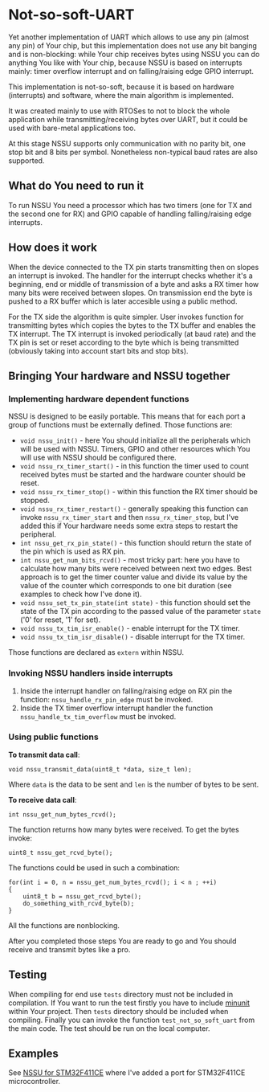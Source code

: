 # Not-so-soft-UART

Yet another implementation of UART which allows to use any pin (almost any pin) of Your chip, but this implementation
does not use any bit banging and is non-blocking: while Your chip receives bytes using NSSU you can do anything You
like with Your chip, because NSSU is based on interrupts mainly: timer overflow interrupt and on falling/raising edge
GPIO interrupt.

This implementation is not-so-soft, because it is based on hardware (interrupts) and software, where the main
algorithm is implemented.

It was created mainly to use with RTOSes to not to block the whole application while transmitting/receiving bytes over
UART, but it could be used with bare-metal applications too.

At this stage NSSU supports only communication with no parity bit, one stop bit and 8 bits per symbol. Nonetheless
non-typical baud rates are also supported.

## What do You need to run it

To run NSSU You need a processor which has two timers (one for TX and the second one for RX) and GPIO capable of
handling falling/raising edge interrupts.

## How does it work

When the device connected to the TX pin starts transmitting then on slopes an interrupt is invoked. The handler for
the interrupt checks whether it's a beginning, end or middle of transmission of a byte and asks a RX timer how many
bits were received between slopes. On transmission end the byte is pushed to a RX buffer which is later accesible using 
a public method.

For the TX side the algorithm is quite simpler. User invokes function for transmitting bytes which copies the bytes
to the TX buffer and enables the TX interrupt. The TX interrupt is invoked periodically (at baud rate) and the TX pin
is set or reset according to the byte which is being transmitted (obviously taking into account start bits and stop
bits).

## Bringing Your hardware and NSSU together

### Implementing hardware dependent functions

NSSU is designed to be easily portable. This means that for each port a group of functions must be externally defined.
Those functions are:
* `void nssu_init()` - here You should initialize all the peripherals which will be used with NSSU. Timers, GPIO
and other resources which You will use with NSSU should be configured there.  
* `void nssu_rx_timer_start()` - in this function the timer used to count received bytes must be started and 
the hardware counter should be reset.
* `void nssu_rx_timer_stop()` - within this function the RX timer should be stopped.
* `void nssu_rx_timer_restart()` - generally speaking this function can invoke `nssu_rx_timer_start` and then 
`nssu_rx_timer_stop`, but I've added this if Your hardware needs some extra steps to restart the peripheral.
* `int nssu_get_rx_pin_state()` - this function should return the state of the pin which is used as RX pin.
* `int nssu_get_num_bits_rcvd()` - most tricky part: here you have to calculate how many bits were received between
next two edges. Best approach is to get the timer counter value and divide its value by the value of the
counter which corresponds to one bit duration (see examples to check how I've done it).
* `void nssu_set_tx_pin_state(int state)` - this function should set the state of the TX pin according to the passed
value of the parameter `state` ('0' for reset, '1' for set).
* `void nssu_tx_tim_isr_enable()` - enable interrupt for the TX timer.
* `void nssu_tx_tim_isr_disable()` - disable interrupt for the TX timer.

Those functions are declared as `extern` within NSSU.

### Invoking NSSU handlers inside interrupts

1. Inside the interrupt handler on falling/raising edge on RX pin the function: `nssu_handle_rx_pin_edge` must be 
invoked.
2. Inside the TX timer overflow interrupt handler the function `nssu_handle_tx_tim_overflow` must be invoked.

### Using public functions

**To transmit data call**:

```void nssu_transmit_data(uint8_t *data, size_t len);```

Where `data` is the data to be sent and `len` is the number of bytes to be sent.


**To receive data call**:

```int nssu_get_num_bytes_rcvd();```

The function returns how many bytes were received. To get the bytes invoke:

```uint8_t nssu_get_rcvd_byte();```

The functions could be used in such a combination:
```
for(int i = 0, n = nssu_get_num_bytes_rcvd(); i < n ; ++i)
{
    uint8_t b = nssu_get_rcvd_byte();
    do_something_with_rcvd_byte(b);
}
```

All the functions are nonblocking. 

After you completed those steps You are ready to go and You should receive and transmit bytes like a pro.

## Testing

When compiling for end use `tests` directory must not be included in compilation. If You want to run the test firstly
you have to include [minunit](https://github.com/KKoovalsky/minunit) within Your project. Then `tests` directory should
be included when compiling. Finally you can invoke the function `test_not_so_soft_uart` from the main code. The test 
should be run on the local computer.

## Examples

See [NSSU for STM32F411CE](https://github.com/KKoovalsky/NotSoSoftUart_STM32) where I've added a port for STM32F411CE
microcontroller.

